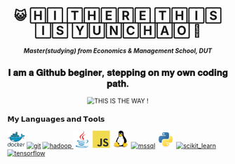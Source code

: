 <h1 align="center">😺 🄷🄸 🅃🄷🄴🅁🄴  🅃🄷🄸🅂 🄸🅂 🅈🅄🄽🄲🄷🄰🄾 👋</h1><h5 align="center">Master(studying) from Economics & Management School, DUT</h5>

<h2 align="center">𝐈 𝐚𝐦 𝐚 𝐆𝐢𝐭𝐡𝐮𝐛 𝐛𝐞𝐠𝐢𝐧𝐞𝐫, 𝐬𝐭𝐞𝐩𝐩𝐢𝐧𝐠 𝐨𝐧 𝐦𝐲 𝐨𝐰𝐧 𝐜𝐨𝐝𝐢𝐧𝐠 𝐩𝐚𝐭𝐡.</h2>

<div align="center"><img alt="THIS IS THE WAY !" src="https://oss-cn-hongkong.sakuraz.top/imgs/202302152017053.jpg?x-oss-process=image/auto-orient,1/resize,p_60" /></div>

<h3 align="left">𝗠𝘆 𝗟𝗮𝗻𝗴𝘂𝗮𝗴𝗲𝘀 𝗮𝗻𝗱 𝗧𝗼𝗼𝗹𝘀</h3>

<a href="https://www.docker.com/" target="_blank"><img src="https://raw.githubusercontent.com/devicons/devicon/master/icons/docker/docker-original-wordmark.svg" alt="docker" width="40" height="40"/></a> <a href="https://git-scm.com/" target="_blank"><img src="https://www.vectorlogo.zone/logos/git-scm/git-scm-icon.svg" alt="git" width="40" height="40"/></a> <a href="https://hadoop.apache.org/" target="_blank"><img src="https://www.vectorlogo.zone/logos/apache_hadoop/apache_hadoop-icon.svg" alt="hadoop" width="40" height="40"/> </a> <a href="https://www.java.com" target="_blank"><img src="https://raw.githubusercontent.com/devicons/devicon/master/icons/java/java-original.svg" alt="java" width="40" height="40"/></a> <a href="https://developer.mozilla.org/en-US/docs/Web/JavaScript" target="_blank"><img src="https://raw.githubusercontent.com/devicons/devicon/master/icons/javascript/javascript-original.svg" alt="javascript" width="40" height="40"/></a> <a href="https://www.linux.org/" target="_blank"><img src="https://raw.githubusercontent.com/devicons/devicon/master/icons/linux/linux-original.svg" alt="linux" width="40" height="40"/></a> <a href="https://www.microsoft.com/en-us/sql-server" target="_blank"><img src="https://www.svgrepo.com/show/303229/microsoft-sql-server-logo.svg" alt="mssql" width="40" height="40"/></a> <a href="https://www.python.org" target="_blank"><img src="https://raw.githubusercontent.com/devicons/devicon/master/icons/python/python-original.svg" alt="python" width="40" height="40"/></a> <a href="https://scikit-learn.org/" target="_blank"><img src="https://upload.wikimedia.org/wikipedia/commons/0/05/Scikit_learn_logo_small.svg" alt="scikit_learn" width="40" height="40"/></a> <a href="https://www.tensorflow.org" target="_blank"><img src="https://www.vectorlogo.zone/logos/tensorflow/tensorflow-icon.svg" alt="tensorflow" width="40" height="40"/> </a> </p>
